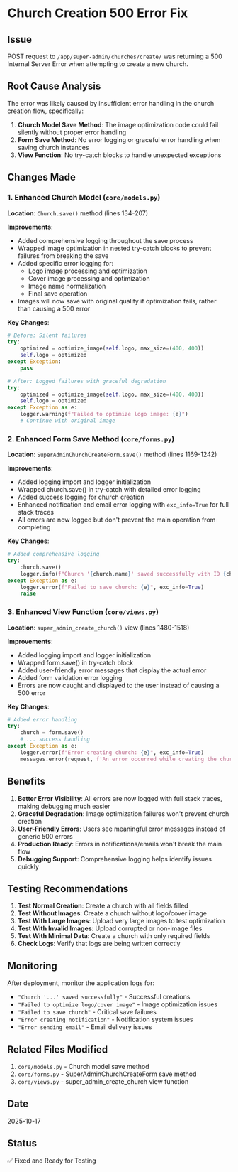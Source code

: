 # Church Creation 500 Error Fix

## Issue
POST request to `/app/super-admin/churches/create/` was returning a 500 Internal Server Error when attempting to create a new church.

## Root Cause Analysis
The error was likely caused by insufficient error handling in the church creation flow, specifically:

1. **Church Model Save Method**: The image optimization code could fail silently without proper error handling
2. **Form Save Method**: No error logging or graceful error handling when saving church instances
3. **View Function**: No try-catch blocks to handle unexpected exceptions

## Changes Made

### 1. Enhanced Church Model (`core/models.py`)
**Location**: `Church.save()` method (lines 134-207)

**Improvements**:
- Added comprehensive logging throughout the save process
- Wrapped image optimization in nested try-catch blocks to prevent failures from breaking the save
- Added specific error logging for:
  - Logo image processing and optimization
  - Cover image processing and optimization
  - Image name normalization
  - Final save operation
- Images will now save with original quality if optimization fails, rather than causing a 500 error

**Key Changes**:
```python
# Before: Silent failures
try:
    optimized = optimize_image(self.logo, max_size=(400, 400))
    self.logo = optimized
except Exception:
    pass

# After: Logged failures with graceful degradation
try:
    optimized = optimize_image(self.logo, max_size=(400, 400))
    self.logo = optimized
except Exception as e:
    logger.warning(f"Failed to optimize logo image: {e}")
    # Continue with original image
```

### 2. Enhanced Form Save Method (`core/forms.py`)
**Location**: `SuperAdminChurchCreateForm.save()` method (lines 1169-1242)

**Improvements**:
- Added logging import and logger initialization
- Wrapped church.save() in try-catch with detailed error logging
- Added success logging for church creation
- Enhanced notification and email error logging with `exc_info=True` for full stack traces
- All errors are now logged but don't prevent the main operation from completing

**Key Changes**:
```python
# Added comprehensive logging
try:
    church.save()
    logger.info(f"Church '{church.name}' saved successfully with ID {church.id}")
except Exception as e:
    logger.error(f"Failed to save church: {e}", exc_info=True)
    raise
```

### 3. Enhanced View Function (`core/views.py`)
**Location**: `super_admin_create_church()` view (lines 1480-1518)

**Improvements**:
- Added logging import and logger initialization
- Wrapped form.save() in try-catch block
- Added user-friendly error messages that display the actual error
- Added form validation error logging
- Errors are now caught and displayed to the user instead of causing a 500 error

**Key Changes**:
```python
# Added error handling
try:
    church = form.save()
    # ... success handling
except Exception as e:
    logger.error(f"Error creating church: {e}", exc_info=True)
    messages.error(request, f'An error occurred while creating the church: {str(e)}')
```

## Benefits

1. **Better Error Visibility**: All errors are now logged with full stack traces, making debugging much easier
2. **Graceful Degradation**: Image optimization failures won't prevent church creation
3. **User-Friendly Errors**: Users see meaningful error messages instead of generic 500 errors
4. **Production Ready**: Errors in notifications/emails won't break the main flow
5. **Debugging Support**: Comprehensive logging helps identify issues quickly

## Testing Recommendations

1. **Test Normal Creation**: Create a church with all fields filled
2. **Test Without Images**: Create a church without logo/cover image
3. **Test With Large Images**: Upload very large images to test optimization
4. **Test With Invalid Images**: Upload corrupted or non-image files
5. **Test With Minimal Data**: Create a church with only required fields
6. **Check Logs**: Verify that logs are being written correctly

## Monitoring

After deployment, monitor the application logs for:
- `"Church '...' saved successfully"` - Successful creations
- `"Failed to optimize logo/cover image"` - Image optimization issues
- `"Failed to save church"` - Critical save failures
- `"Error creating notification"` - Notification system issues
- `"Error sending email"` - Email delivery issues

## Related Files Modified

1. `core/models.py` - Church model save method
2. `core/forms.py` - SuperAdminChurchCreateForm save method
3. `core/views.py` - super_admin_create_church view function

## Date
2025-10-17

## Status
✅ Fixed and Ready for Testing
